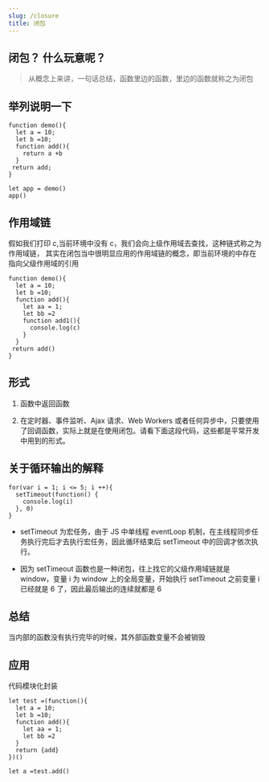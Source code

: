```yaml
---
slug: /closure
title: 闭包
---
```


## 闭包？ 什么玩意呢？

> 从概念上来讲，一句话总结，函数里边的函数，里边的函数就称之为闭包

## 举列说明一下

```
function demo(){
  let a = 10;
  let b =10;
  function add(){
    return a +b
  }
 return add;
}

let app = demo()
app()
```

## 作用域链

假如我们打印 c,当前环境中没有 c，我们会向上级作用域去查找，这种链式称之为作用域链，
其实在闭包当中很明显应用的作用域链的概念，即当前环境的中存在指向父级作用域的引用

```
function demo(){
  let a = 10;
  let b =10;
  function add(){
    let aa = 1;
    let bb =2
    function add1(){
      console.log(c)
    }
  }
 return add()
}
```

## 形式

1. 函数中返回函数

2. 在定时器、事件监听、Ajax 请求、Web Workers 或者任何异步中，只要使用了回调函数，实际上就是在使用闭包。请看下面这段代码，这些都是平常开发中用到的形式。

## 关于循环输出的解释

```
for(var i = 1; i <= 5; i ++){
  setTimeout(function() {
    console.log(i)
  }, 0)
}
```

- setTimeout 为宏任务，由于 JS 中单线程 eventLoop 机制，在主线程同步任务执行完后才去执行宏任务，因此循环结束后 setTimeout 中的回调才依次执行。

- 因为 setTimeout 函数也是一种闭包，往上找它的父级作用域链就是 window，变量 i 为 window 上的全局变量，开始执行 setTimeout 之前变量 i 已经就是 6 了，因此最后输出的连续就都是 6

## 总结

当内部的函数没有执行完毕的时候，其外部函数变量不会被销毁

## 应用

代码模块化封装

```
let test =(function(){
  let a = 10;
  let b =10;
  function add(){
    let aa = 1;
    let bb =2
  }
  return {add}
})()

let a =test.add()
```

